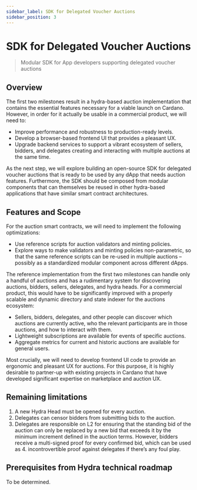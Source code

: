 ```yaml
---
sidebar_label: SDK for Delegated Voucher Auctions
sidebar_position: 3
---
```


# SDK for Delegated Voucher Auctions

> Modular SDK for App developers supporting delegated voucher auctions

## Overview

The first two milestones result in a hydra-based auction implementation that contains the essential features necessary for a viable launch on Cardano. However, in order for it actually be usable in a commercial product, we will need to:

- Improve performance and robustness to production-ready levels.
- Develop a browser-based frontend UI that provides a pleasant UX.
- Upgrade backend services to support a vibrant ecosystem of sellers, bidders, and delegates creating and interacting with multiple auctions at the same time.

As the next step, we will explore building an open-source SDK for delegated voucher auctions that is ready to be used by any dApp that needs auction features. Furthermore, the SDK should be composed from modular components that can themselves be reused in other hydra-based applications that have similar smart contract architectures.

## Features and Scope

For the auction smart contracts, we will need to implement the following optimizations:

- Use reference scripts for auction validators and minting policies.
- Explore ways to make validators and minting policies non-parametric, so that the same reference scripts can be re-used in multiple auctions – possibly as a standardized modular component across different dApps.

The reference implementation from the first two milestones can handle only a handful of auctions and has a rudimentary system for discovering auctions, bidders, sellers, delegates, and hydra heads. For a commercial product, this would have to be significantly improved with a properly scalable and dynamic directory and state indexer for the auctions ecosystem:

- Sellers, bidders, delegates, and other people can discover which auctions are currently active, who the relevant participants are in those auctions, and how to interact with them.
- Lightweight subscriptions are available for events of specific auctions.
- Aggregate metrics for current and historic auctions are available for general users.

Most crucially, we will need to develop frontend UI code to provide an ergonomic and pleasant UX for auctions. For this purpose, it is highly desirable to partner-up with existing projects in Cardano that have developed significant expertise on marketplace and auction UX.

## Remaining limitations

1. A new Hydra Head must be opened for every auction.
2. Delegates can censor bidders from submitting bids to the auction.
3. Delegates are responsible on L2 for ensuring that the standing bid of the auction can only be replaced by a new bid that exceeds it by the minimum increment defined in the auction terms. However, bidders receive a multi-signed proof for every confirmed bid, which can be used as 4. incontrovertible proof against delegates if there’s any foul play.

## Prerequisites from Hydra technical roadmap

To be determined.

